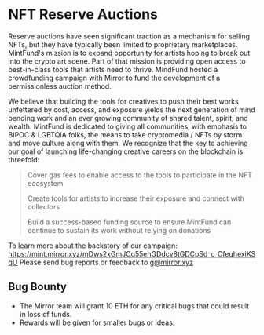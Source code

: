 # NFT Reserve Auctions

Reserve auctions have seen significant traction as a mechanism for selling NFTs, but they have typically been limited to proprietary marketplaces. MintFund's mission is to expand opportunity for artists hoping to break out into the crypto art scene. Part of that mission is providing open access to best-in-class tools that artists need to thrive. MindFund hosted a crowdfunding campaign with Mirror to fund the development of a permissionless auction method.

We believe that building the tools for creatives to push their best works unfettered by cost, access, and exposure yields the next generation of mind bending work and an ever growing community of shared talent, spirit, and wealth. MintFund is dedicated to giving all communities, with emphasis to BIPOC & LGBTQIA folks, the means to take cryptomedia / NFTs by storm and move culture along with them. We recognize that the key to achieving our goal of launching life-changing creative careers on the blockchain is threefold:

> Cover gas fees to enable access to the tools to participate in the NFT ecosystem
> 
> Create tools for artists to increase their exposure and connect with collectors
> 
> Build a success-based funding source to ensure MintFund can continue to sustain its work without relying on donations



To learn more about the backstory of our campaign: https://mint.mirror.xyz/mDws2xGmJCq55ehGDdcv8tGDCpSd_c_CfeqhexiKSqU
Please send bug reports or feedback to g@mirror.xyz

## Bug Bounty
* The Mirror team will grant 10 ETH for any critical bugs that could result in loss of funds.
* Rewards will be given for smaller bugs or ideas.
